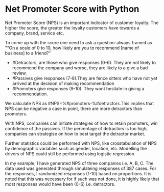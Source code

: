 # Net Promoter Score with Python

Net Promoter Score (NPS) is an important indicator of customer loyalty. 
The higher the score, the greater the loyalty customers have towards a company, brand, service etc.

To come up with the score one need to ask a question-always framed as "“On a scale of 0 to 10, how likely are you to recommend [name of business] to a friend?”

- #Detractors, are those who give responses (0-6). They are not likely to recommend the company and worse, they are likely to a give a bad review.
- #Passives give responses (7-8).They are fence sitters who have not yet arrived at the decision of making recommendation
- #Promoters give responses (9-10). They wont hesitate in giving a recommendation.

We calculate NPS as #NPS=%#promoters-%#detractors.This implies that NPS can be negative a case in point, there are more detractors than promoters.

With NPS, companies can initiate strategies of how to retain promoters, win confidence of the passives. If the percentage of detractors is too high,
companies can strategise on how to best target the detractor market.

Further statistics could be performed with NPS, like crosstabulation of NPS by demographic variables such as gender, location, etc. Modelling the drivers of NPS could still be performed using logistic regression.

In my example, I have generated NPS of three companies i.e. A, B, C. The data used was generated through simulateing responses of 
387 cases. 
For the responses, I randomized responses (1-10) based on proportions. It is noted that this was necessary for if such was not done, 
it is highly likely that most responses would have been (0-6) i.e. detractors.

